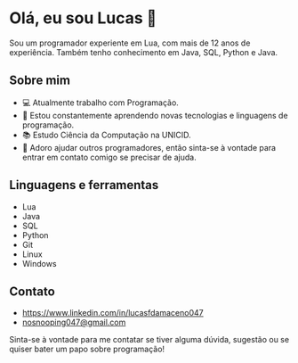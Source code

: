 # Olá, eu sou Lucas 👋

Sou um programador experiente em Lua, com mais de 12 anos de experiência. Também tenho conhecimento em Java, SQL, Python e Java.

## Sobre mim

- 💻 Atualmente trabalho com Programação.
- 🌱 Estou constantemente aprendendo novas tecnologias e linguagens de programação.
- 📚 Estudo Ciência da Computação na UNICID.
- 💬 Adoro ajudar outros programadores, então sinta-se à vontade para entrar em contato comigo se precisar de ajuda.

## Linguagens e ferramentas

- Lua
- Java
- SQL
- Python
- Git
- Linux
- Windows

## Contato

- https://www.linkedin.com/in/lucasfdamaceno047
- nosnooping047@gmail.com

Sinta-se à vontade para me contatar se tiver alguma dúvida, sugestão ou se quiser bater um papo sobre programação!
